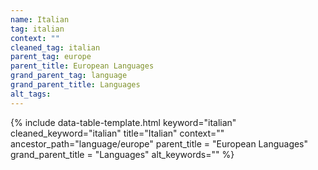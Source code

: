 ```yaml
---
name: Italian
tag: italian
context: ""
cleaned_tag: italian
parent_tag: europe
parent_title: European Languages
grand_parent_tag: language
grand_parent_title: Languages
alt_tags: 
---
```


{% include data-table-template.html 
  keyword="italian" 
  cleaned_keyword="italian" 
  title="Italian"
  context=""
  ancestor_path="language/europe" 
  parent_title = "European Languages"
  grand_parent_title = "Languages"
  alt_keywords=""
%}

